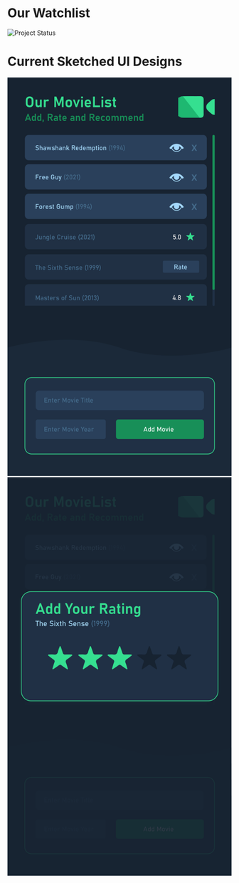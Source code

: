 # Our Watchlist

![Project Status](https://img.shields.io/badge/Project%20Status-Ongoing-orange?style=for-the-badge&logo=github)

# Current Sketched UI Designs
![main-ui](https://github.com/JAhimaz/Our-Watchlist/blob/main/previews-design/main-page.png)
![rating](https://github.com/JAhimaz/Our-Watchlist/blob/main/previews-design/rating.png)
